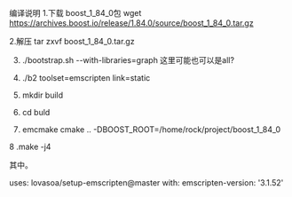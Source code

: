 编译说明
1.下载  boost_1_84_0包 wget https://archives.boost.io/release/1.84.0/source/boost_1_84_0.tar.gz

2.解压  tar zxvf boost_1_84_0.tar.gz

3. ./bootstrap.sh  --with-libraries=graph  这里可能也可以是all?
 
4. ./b2 toolset=emscripten  link=static

5. mkdir build

6. cd buld
 
7. emcmake cmake .. -DBOOST_ROOT=/home/rock/project/boost_1_84_0

8 .make -j4

其中。
   
uses: lovasoa/setup-emscripten@master
with:
  emscripten-version: '3.1.52'